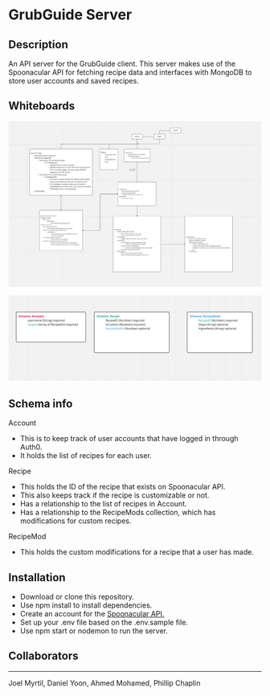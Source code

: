 # GrubGuide Server

## Description
An API server for the GrubGuide client. This server makes use of the Spoonacular API for fetching recipe data and interfaces with MongoDB to store user accounts and saved recipes.

## Whiteboards

![image](./DomainModel.png)

![image](./Schema.png)

## Schema info

Account
* This is to keep track of user accounts that have logged in through Auth0.
* It holds the list of recipes for each user.

Recipe
* This holds the ID of the recipe that exists on Spoonacular API.
* This also keeps track if the recipe is customizable or not.
* Has a relationship to the list of recipes in Account.
* Has a relationship to the RecipeMods collection, which has modifications for custom recipes.

RecipeMod
* This holds the custom modifications for a recipe that a user has made.

## Installation

* Download or clone this repository.
* Use npm install to install dependencies.
* Create an account for the [Spoonacular API.](https://spoonacular.com/)
* Set up your .env file based on the .env.sample file.
* Use npm start or nodemon to run the server.

## Collaborators
***
Joel Myrtil, Daniel Yoon, Ahmed Mohamed, Phillip Chaplin